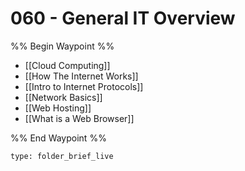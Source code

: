# 060 - General IT Overview


%% Begin Waypoint %%
- [[Cloud Computing]]
- [[How The Internet Works]]
- [[Intro to Internet Protocols]]
- [[Network Basics]]
- [[Web Hosting]]
- [[What is a Web Browser]]

%% End Waypoint %%






```ccard
type: folder_brief_live
```
 
